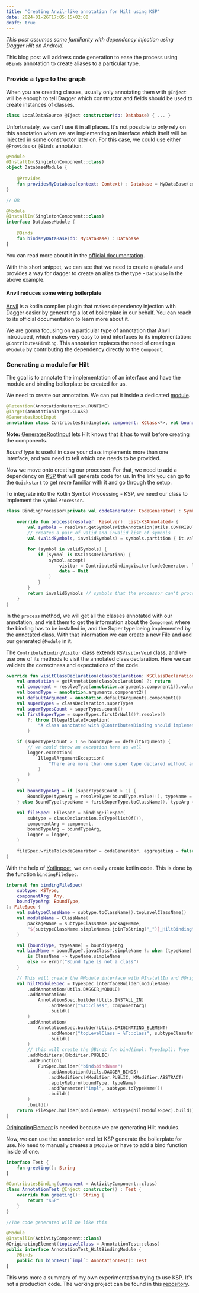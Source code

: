 ```yaml
---
title: "Creating Anvil-like annotation for Hilt using KSP"
date: 2024-01-26T17:05:15+02:00
draft: true
---
```


_This post assumes some familiarity with dependency injection using Dagger Hilt on Android._

This blog post will address code generation to ease the process using `@Binds` annotation to create aliases to a particular type.

### Provide a type to the graph

When you are creating classes, usually only annotating them with `@Inject` will be enough to tell Dagger which constructor and fields should be used to create instances of classes.

```kotlin
class LocalDataSource @Iject constructor(db: Database) { ... }
```

Unfortunately, we can't use it in all places. It's not possible to only rely on this annotation when we are implementing an interface which itself will be injected in some constructor later on. For this case, we could use either `@Provides` or `@Binds` annotation.

```kotlin
@Module
@InstallIn(SingletonComponent::class)
object DatabaseModule {
    
    @Provides
    fun providesMyDatabase(context: Context) : Database = MyDataBase(context)
}

// OR

@Module
@InstallIn(SingletonComponent::class)
interface DatabaseModule {
    
    @Binds
    fun bindsMyDataBase(db: MyDataBase) : Database
}
```

You can read more about it in the [official documentation](https://dagger.dev/dev-guide/).

With this short snippet, we can see that we need to create a `@Module` and provides a way for dagger to create an alias to the type - `Database` in the above example.

#### Anvil reduces some wiring boilerplate 
[Anvil](https://github.com/square/anvil) is a kotlin compiler plugin that makes dependency injection with Dagger easier by generating a lot of boilerplate in our behalf. You can reach to its official documentation to learn more about it. 

We are gonna focusing on a particular type of annotation that Anvil introduced, which makes very easy to bind interfaces to its implementation: `@ContributesBinding`. This annotation replaces the need of creating a `@Module` by contributing the dependency directly to the `Compoent`.

### Generating a module for Hilt

The goal is to annotate the implementation of an interface and have the module and binding boilerplate be created for us.

We need to create our annotation. We can put it inside a dedicated [module](https://github.com/brunohensel/Hilt-Annotation/tree/main/annotation). 
```kotlin
@Retention(AnnotationRetention.RUNTIME)
@Target(AnnotationTarget.CLASS)
@GeneratesRootInput
annotation class ContributesBinding(val component: KClass<*>, val boundType: KClass<*> = Any::class)
```
**Note:** [GeneratesRootInput](https://dagger.dev/api/latest/dagger/hilt/GeneratesRootInput.html) lets Hilt knows that it has to wait before creating the components.

_Bound type_ is useful in case your class implements more than one interface, and you need to tell which one needs to be provided.

Now we move onto creating our processor. For that, we need to add a dependency on [KSP](https://kotlinlang.org/docs/ksp-overview.html) that will generate code for us. In the link you can go to the `Quickstart` to get more familiar with it and go through the setup.

To integrate into the Kotlin Symbol Processing - KSP, we need our class to implement the `SymbolProcessor`. 

```kotlin
class BindingProcessor(private val codeGenerator: CodeGenerator) : SymbolProcessor {
    
    override fun process(resolver: Resolver): List<KSAnnotated> {
        val symbols = resolver.getSymbolsWithAnnotation(Utils.CONTRIBUTES_BINDING.canonicalName)
        // creates a pair of valid and invalid list of symbols
        val (validSymbols, invalidSymbols) = symbols.partition { it.validate() }

        for (symbol in validSymbols) {
            if (symbol is KSClassDeclaration) {
                symbol.accept(
                    visitor = ContributeBindingVisitor(codeGenerator, logger),
                    data = Unit
                )
            }
        }
        return invalidSymbols // symbols that the processor can't process.
    }
} 
```
In the `process` method, we will get all the classes annotated with our annotation, and visit them to get the information about the `Component` where the binding has to be installed in, and the Super type being implemented by the annotated class. With that information we can create a new File and add our generated `@Module` in it.

The `ContributeBindingVisitor` class extends `KSVisitorVoid` class, and we use one of its methods to visit the annotated class declaration. Here we can validate the correctness and expectations of the code.

```kotlin
override fun visitClassDeclaration(classDeclaration: KSClassDeclaration, data: Unit) {
    val annotation = getAnnotation(classDeclaration) ?: return
    val component = resolveType(annotation.arguments.component1().value!!)
    val boundType = annotation.arguments.component2()
    val defaultArgument = annotation.defaultArguments.component1()
    val superTypes = classDeclaration.superTypes
    val superTypesCount = superTypes.count()
    val firstSuperType = superTypes.firstOrNull()?.resolve()
        ?: throw IllegalStateException(
            "A class annotated with @ContributesBinding should implement at least one interface"
        )

    if (superTypesCount > 1 && boundType == defaultArgument) {
        // we could throw an exception here as well
        logger.exception(
            IllegalArgumentException(
                "There are more than one super type declared without any bounded type declaration "
            )
        )
    }

    val boundTypeArg = if (superTypesCount > 1) {
        BoundType(typeArg = resolveType(boundType.value!!), typeName = null)
    } else BoundType(typeName = firstSuperType.toClassName(), typeArg = null)

    val fileSpec: FileSpec = bindingFileSpec(
        subtype = classDeclaration.asType(listOf()),
        componentArg = component,
        boundTypeArg = boundTypeArg,
        logger = logger,
    )

    fileSpec.writeTo(codeGenerator = codeGenerator, aggregating = false)
}
```

With the help of [Kotlinpoet](https://github.com/square/kotlinpoet), we can easily create kotlin code. This is done by the function `bindingFileSpec`.

```kotlin
internal fun bindingFileSpec(
    subtype: KSType,
    componentArg: Any,
    boundTypeArg: BoundType,
): FileSpec {
    val subtypeClassName = subtype.toClassName().topLevelClassName()
    val moduleName = ClassName(
        packageName = subtypeClassName.packageName,
        "${subtypeClassName.simpleNames.joinToString("_")}_HiltBindingModule"
    )

    val (boundType, typeName) = boundTypeArg
    val bindName = boundType?.javaClass?.simpleName ?: when (typeName) {
        is ClassName -> typeName.simpleName
        else -> error("Bound type is not a class")
    }

    // This will create the @Module interface with @InstallIn and @OriginatingElement annotations
    val hiltModuleSpec = TypeSpec.interfaceBuilder(moduleName)
        .addAnnotation(Utils.DAGGER_MODULE)
        .addAnnotation(
            AnnotationSpec.builder(Utils.INSTALL_IN)
                .addMember("%T::class", componentArg)
                .build()
        )
        .addAnnotation(
            AnnotationSpec.builder(Utils.ORIGINATING_ELEMENT)
                .addMember("topLevelClass = %T::class", subtypeClassName)
                .build()
        )
        // this will create the @Binds fun bind(impl: TypeImpl): Type
        .addModifiers(KModifier.PUBLIC)
        .addFunction(
            FunSpec.builder("bind$bindName")
                .addAnnotation(Utils.DAGGER_BINDS)
                .addModifiers(KModifier.PUBLIC, KModifier.ABSTRACT)
                .applyReturn(boundType, typeName)
                .addParameter("impl", subtype.toTypeName())
                .build()
        )
        .build()
    return FileSpec.builder(moduleName).addType(hiltModuleSpec).build()
}
```

[OriginatingElement](https://dagger.dev/api/latest/dagger/hilt/codegen/OriginatingElement.html) is needed because we are generating Hilt modules.

Now, we can use the annotation and let KSP generate the boilerplate for use. No need to manually creates a `@Module` or have to add a bind function inside of one.

```kotlin
interface Test {
    fun greeting(): String
}

@ContributesBinding(component = ActivityComponent::class)
class AnnotationTest @Inject constructor() : Test {
    override fun greeting(): String {
        return "KSP"
    }
}

//The code generated will be like this

@Module
@InstallIn(ActivityComponent::class)
@OriginatingElement(topLevelClass = AnnotationTest::class)
public interface AnnotationTest_HiltBindingModule {
    @Binds
    public fun bindTest(`impl`: AnnotationTest): Test
}
```

This was more a summary of my own experimentation trying to use KSP. It's not a production code. The working project can be found in this [repository](https://github.com/brunohensel/Hilt-Annotation). 
